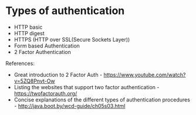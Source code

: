 # Types of authentication

* HTTP basic
* HTTP digest
* HTTPS (HTTP over SSL(Secure Sockets Layer))
* Form based Authentication
* 2 Factor Authentication

References:

* Great introduction to 2 Factor Auth - https://www.youtube.com/watch?v=5ZQ8Pnvt-Ow
* Listing the websites that support two factor authentication - https://twofactorauth.org/
* Concise explanations of the different types of authentication procedures - http://java.boot.by/wcd-guide/ch05s03.html
